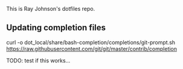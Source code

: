 This is Ray Johnson's dotfiles repo.

## Updating completion files
curl -o dot_local/share/bash-completion/completions/git-prompt.sh https://raw.githubusercontent.com/git/git/master/contrib/completion

TODO: test if this works...
